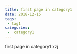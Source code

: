 ```yaml
---
title: first page in category1
date: 2018-12-15
tags:
 - tag1
categories:
 -  category1
---
```


first page in category1
xzj